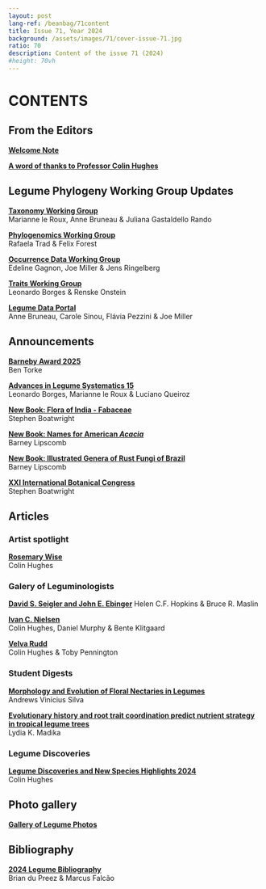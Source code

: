 ```yaml
---
layout: post
lang-ref: /beanbag/71content
title: Issue 71, Year 2024
background: /assets/images/71/cover-issue-71.jpg
ratio: 70
description: Content of the issue 71 (2024)
#height: 70vh
---
```



# CONTENTS


## From the Editors

**[Welcome Note](/beanbag/71/issue-71-welcome-note)**  

**[A word of thanks to Professor Colin Hughes](/beanbag/71/issue-71-thanks-colin)**

## Legume Phylogeny Working Group Updates

**[Taxonomy Working Group](/beanbag/71/issue-71-taxonomy-working-group)**  
Marianne le Roux, Anne Bruneau & Juliana Gastaldello Rando  

**[Phylogenomics Working Group](/beanbag/71/issue-71-phylogenomics-working-group)**  
Rafaela Trad & Felix Forest  

**[Occurrence Data Working Group](/beanbag/71/issue-71-occurrence-working-group)**  
Edeline Gagnon, Joe Miller & Jens Ringelberg  

**[Traits Working Group](/beanbag/71/issue-71-traits-working-group)**  
Leonardo Borges & Renske Onstein

**[Legume Data Portal](/beanbag/71/issue-71-legume-data-portal)**  
Anne Bruneau, Carole Sinou, Flávia Pezzini & Joe Miller
  

## Announcements

**[Barneby Award 2025](/beanbag/71/issue-71-barneby-award-2025)**  
Ben Torke  

**[Advances in Legume Systematics 15](/beanbag/71/issue-71-ALS15)**  
Leonardo Borges, Marianne le Roux & Luciano Queiroz  

**[New Book: Flora of India - Fabaceae](/beanbag/71/issue-71-new-book-flora-india)**  
Stephen Boatwright
 
**[New Book: Names for American *Acacia*](/beanbag/71/issue-71-new-book-names-american-acacia)**  
Barney Lipscomb

**[New Book: Illustrated Genera of Rust Fungi of Brazil](/beanbag/71/issue-71-new-book-illustrated-genera-rust-fungi-brazil)**   
Barney Lipscomb

**[XXI International Botanical Congress](/beanbag/71/issue-71-ibc)**  
Stephen Boatwright


## Articles

### Artist spotlight

**[Rosemary Wise](/beanbag/71/issue-71-artist-spotlight-rosemary-wise)**  
Colin Hughes  


### Galery of Leguminologists

**[David S. Seigler and John E. Ebinger](/beanbag/71/issue-71-gallery-leguminologists)** 
Helen C.F. Hopkins & Bruce R. Maslin

**[Ivan C. Nielsen](/beanbag/71/issue-71-gallery-leguminologists)**   
Colin Hughes, Daniel Murphy & Bente Klitgaard  

**[Velva Rudd](/beanbag/71/issue-71-gallery-leguminologists)**   
Colin Hughes & Toby Pennington  


### Student Digests

**[Morphology and Evolution of Floral Nectaries in Legumes](/beanbag/71/issue-71-students-digests)**   
Andrews Vinicius Silva 

**[Evolutionary history and root trait coordination predict nutrient strategy in tropical legume trees](/beanbag/71/issue-71-students-digests)**  
Lydia K. Madika

### Legume Discoveries

**[Legume Discoveries and New Species Highlights 2024](/beanbag/71/issue-71-new-species-highlights)**  
Colin Hughes  

## Photo gallery

**[Gallery of Legume Photos](/beanbag/71/issue-71-legume-p)**

## Bibliography

**[2024 Legume Bibliography](/beanbag/71/issue-71-legume-bibliography-2024)**  
Brian du Preez & Marcus Falcão
